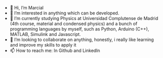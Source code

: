 - 👋 Hi, I’m Marcial
- 👀 I’m interested in anything which can be developed.
- 🌱 I’m currently studying Physics at Universidad Complutense de Madrid (4th course, material and condensed physics) and a bunch of programming languages by myself, such as Python, Arduino (C++), MATLAB, Simulink and Javascript.
- 💞️ I’m looking to collaborate on anything, honestly, i really like learning and improve my skills to apply it
- 📫 How to reach me: In Github and LinkedIn

<!---
Marcialbarajas/Marcialbarajas is a ✨ special ✨ repository because its `README.md` (this file) appears on your GitHub profile.
You can click the Preview link to take a look at your changes.
--->
